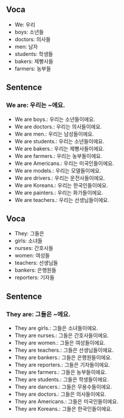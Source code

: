 ## Voca
- We: 우리
- boys: 소년들
- doctors: 의사들
- men: 남자
- students: 학생들
- bakers: 제빵사들
- farmers: 농부들

## Sentence
### We are: 우리는 ~에요.
- We are boys.: 우리는 소년들이에요.
- We are doctors.: 우리는 의사들이에요.
- We are men.: 우리는 남성들이에요.
- We are students.: 우리는 소년들이에요.
- We are bakers.: 우리는 제빵사들이에요.
- We are farmers.: 우리는 농부들이에요.
- We are Americans.: 우리는 미국인들이에요.
- We are models.: 우리는 모델들이에요.
- We are drivers.: 우리는 운전사들이에요.
- We are Koreans.: 우리는 한국인들이에요.
- We are painters.: 우리는 화가들이에요.
- We are teachers.: 우리는 선생님들이에요.

## Voca
- They: 그들은 
- girls: 소녀들
- nurses: 간호사들
- women: 여성들
- teachers: 선생님들
- bankers: 은행원들
- reporters: 기자들

## Sentence
### They are: 그들은 ~에요.
- They are girls.: 그들은 소녀들이에요.
- They are nurses.: 그들은 간호사들이에요.
- They are women.: 그들은 여성들이에요.
- They are teachers.: 그들은 선생님들이에요.
- They are bankers.: 그들은 은행원들이에요.
- They are reporters.: 그들은 기자들이에요.
- They are farmers.: 그들은 농부들이에요.
- They are students.: 그들은 학생들이에요.
- They are dancers.: 그들은 무용수들이에요.
- They are doctors.: 그들은 의사들이에요.
- They are Americans.: 그들은 미국인들이에요.
- They are Koreans.: 그들은 한국인들이에요.